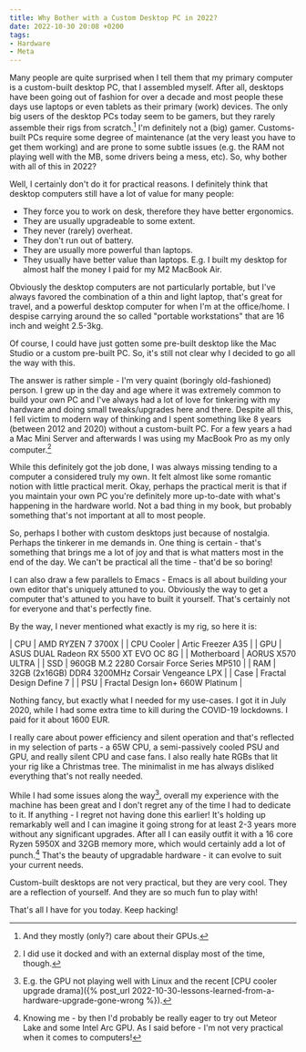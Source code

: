 ```yaml
---
title: Why Bother with a Custom Desktop PC in 2022?
date: 2022-10-30 20:08 +0200
tags:
- Hardware
- Meta
---
```


Many people are quite surprised when I tell them that my primary computer is a
custom-built desktop PC, that I assembled myself. After all, desktops have been
going out of fashion for over a decade and most people these days use laptops or
even tablets as their primary (work) devices. The only big users of the desktop
PCs today seem to be gamers, but they rarely assemble their rigs from
scratch.[^1] I'm definitely not a (big) gamer. Customs-built PCs require some
degree of maintenance (at the very least you have to get them working) and are
prone to some subtle issues (e.g. the RAM not playing well with the MB, some
drivers being a mess, etc). So, why bother with all of this in 2022?

Well, I certainly don't do it for practical reasons. I definitely think that
desktop computers still have a lot of value for many people:

- They force you to work on desk, therefore they have better ergonomics.
- They are usually upgradeable to some extent.
- They never (rarely) overheat.
- They don't run out of battery.
- They are usually more powerful than laptops.
- They usually have better value than laptops. E.g. I built my desktop for almost
half the money I paid for my M2 MacBook Air.

Obviously the desktop computers are not particularly portable, but I've always
favored the combination of a thin and light laptop, that's great for travel, and
a powerful desktop computer for when I'm at the office/home. I despise carrying
around the so called "portable workstations" that are 16 inch and weight
2.5-3kg.

Of course, I could have just gotten some pre-built desktop like the Mac Studio
or a custom pre-built PC. So, it's still not clear why I decided to go all the
way with this.

The answer is rather simple - I'm very quaint (boringly old-fashioned) person. I
grew up in the day and age where it was extremely common to build your own PC
and I've always had a lot of love for tinkering with my hardware and doing small
tweaks/upgrades here and there. Despite all this, I fell victim to modern way of
thinking and I spent something like 8 years (between 2012 and 2020) without a
custom-built PC. For a few years a had a Mac Mini Server and afterwards I was
using my MacBook Pro as my only computer.[^2]

While this definitely got the job done, I was always missing tending to a
computer a considered truly my own. It felt almost like some romantic notion
with little practical merit. Okay, perhaps the practical merit is that if you
maintain your own PC you're definitely more up-to-date with what's happening in
the hardware world. Not a bad thing in my book, but probably something that's
not important at all to most people.

So, perhaps I bother with custom desktops just because of nostalgia. Perhaps the
tinkerer in me demands in. One thing is certain - that's something that brings
me a lot of joy and that is what matters most in the end of the day. We can't be
practical all the time - that'd be so boring!

I can also draw a few parallels to Emacs - Emacs is all about building your
own editor that's uniquely attuned to you. Obviously the way to get a
computer that's attuned to you have to built it yourself. That's certainly not
for everyone and that's perfectly fine.

By the way, I never mentioned what exactly is my rig, so here it is:

| CPU | AMD RYZEN 7 3700X |
| CPU Cooler | Artic Freezer A35 |
| GPU | ASUS DUAL Radeon RX 5500 XT EVO OC 8G |
| Motherboard | AORUS X570 ULTRA |
| SSD | 960GB M.2 2280 Corsair Force Series MP510 |
| RAM | 32GB (2x16GB) DDR4 3200MHz Corsair Vengeance LPX |
| Case | Fractal Design Define 7 |
| PSU | Fractal Design Ion+ 660W Platinum |

Nothing fancy, but exactly what I needed for my use-cases. I got it in July
2020, while I had some extra time to kill during the COVID-19 lockdowns. I paid
for it about 1600 EUR.

I really care about power efficiency and silent operation
and that's reflected in my selection of parts - a 65W CPU, a semi-passively
cooled PSU and GPU, and really silent CPU and case fans. I also really
hate RGBs that lit your rig like a Christmas tree. The minimalist
in me has always disliked everything that's not really needed.

While I had some issues along the way[^3], overall my experience
with the machine has been great and I don't regret any of the time I had to
dedicate to it. If anything - I regret not having done this earlier!
It's holding up remarkably well and I can imagine it going strong for at least
2-3 years more without any significant upgrades. After all I can easily outfit
it with a 16 core Ryzen 5950X and 32GB memory more, which would certainly add a
lot of punch.[^4] That's the beauty of upgradable hardware - it can evolve to suit
your current needs.

Custom-built desktops are not very practical, but they are very cool. They are a reflection of yourself. And they are so much fun to play with!

That's all I have for you today. Keep hacking!

[^1]: And they mostly (only?) care about their GPUs.
[^2]: I did use it docked and with an external display most of the time, though.
[^3]: E.g. the GPU not playing well with Linux and the recent [CPU cooler upgrade drama]({% post_url 2022-10-30-lessons-learned-from-a-hardware-upgrade-gone-wrong %}).
[^4]: Knowing me - by then I'd probably be really eager to try out Meteor Lake and
some Intel Arc GPU. As I said before - I'm not very practical when it comes to computers!
